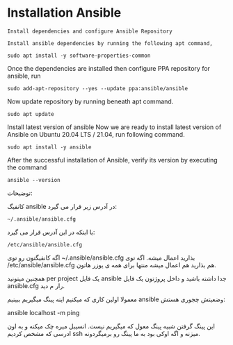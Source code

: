 # Installation Ansible

````
Install dependencies and configure Ansible Repository
````
````
Install ansible dependencies by running the following apt command,
````
````
sudo apt install -y software-properties-common
````

Once the dependencies are installed then configure PPA repository for ansible, run
````
sudo add-apt-repository --yes --update ppa:ansible/ansible
````

Now update repository by running beneath apt command.
````
sudo apt update
````

Install latest version of ansible
Now we are ready to install latest version of Ansible on Ubuntu 20.04 LTS / 21.04, run following command.
````
sudo apt install -y ansible
````

After the successful installation of Ansible, verify its version by executing the command
````
ansible --version
````

توضیحات:

کانفیگ ansible در آدرس زیر قرار می گیرد:
````
~/.ansible/ansible.cfg
````
یا اینکه در این آدرس قرار می گیرد:
````
/etc/ansible/ansible.cfg
````

اگه کانفیگتون رو توی ~/.ansible/ansible.cfg بذارید اعمال میشه. اگه توی /etc/ansible/ansible.cfg هم بذارید
هم اعمال میشه منتها برای همه ی یوزر هاتون.

همچنین میتونید per project یک فایل ansible جدا داشته باشید و داخل پروژتون یک فایل ansible.cfg رار م دید.

معمولا اولین کاری که میکنیم اینه پینگ میگیریم ببینیم ansible وضعیتش چجوری هستش:

ansible localhost -m ping

این پینگ گرفتن شبیه پینگ معول که میگیریم نیست. انسیبل میره چک میکنه و به اون ادرسی که مشخص
کردیم ssh میزنه و اگه اوکی بود به ما پینگ رو برمیگردونه.

